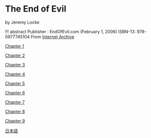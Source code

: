 # The End of Evil

by Jeremy Locke

!!! abstract
    Publisher : EndOfEvil.com (February 1, 2006)
    ISBN-13: 978-0977745104
    From [Internet Archive](https://archive.org/details/the-end-of-all-evil-jeremy-locke)

[Chapter 1](Chapter_1.md)

[Chapter 2](Chapter_2.md)

[Chapter 3](Chapter_3.md)

[Chapter 4](Chapter_4.md)

[Chapter 5](Chapter_5.md)

[Chapter 6](Chapter_6.md)

[Chapter 7](Chapter_7.md)

[Chapter 8](Chapter_8.md)

[Chapter 9](Chapter_9.md)

[日本語](./ja/index.md)
